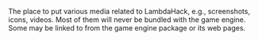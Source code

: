 The place to put various media related to LambdaHack, e.g., screenshots, icons, videos. Most of them will never be bundled with the game engine. Some may be linked to from the game engine package or its web pages.
